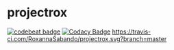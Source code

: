 # projectrox
<a href="https://codebeat.co/projects/github-com-roxannasabando-projectrox-master"><img alt="codebeat badge" src="https://codebeat.co/badges/e09175a5-a241-4ec1-823e-2518ac8caf49" /></a> [![Codacy Badge](https://api.codacy.com/project/badge/Grade/b1f8ff6bd5454b769968dbcb87f313eb)](https://www.codacy.com/app/roxannasabando/projectrox?utm_source=github.com&amp;utm_medium=referral&amp;utm_content=RoxannaSabando/projectrox&amp;utm_campaign=Badge_Grade)
https://travis-ci.com/RoxannaSabando/projectrox.svg?branch=master
